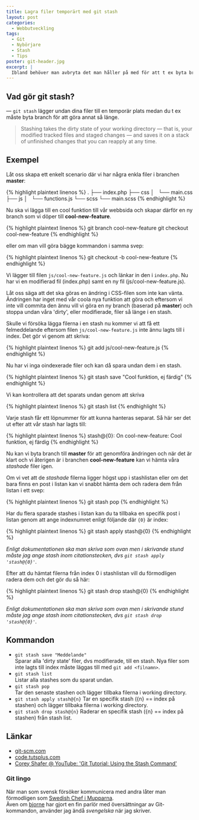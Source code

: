 ```yaml
---
title: Lagra filer temporärt med git stash
layout: post
categories:
  - Webbutveckling
tags:
  - Git
  - Nybörjare
  - Stash
  - Tips
poster: git-header.jpg
excerpt: |
  Ibland behöver man avbryta det man håller på med för att t ex byta branch och fortsätta med annan kod. Hur gör man då med de filer man arbetar med för tillfället utan att behöva göra en git commit? Det du behöver är git stash.
---
```

## Vad gör git stash?

— `git stash` lägger undan dina filer till en temporär plats medan du t ex måste byta branch för att göra annat så länge.

> Stashing takes the dirty state of your working directory — that is, your modified tracked files and staged changes — and saves it on a stack of unfinished changes that you can reapply at any time.

<!--more-->

## Exempel

Låt oss skapa ett enkelt scenario där vi har några enkla filer i branchen **master**:

{% highlight plaintext linenos %}
.
├── index.php
├── css
│   └── main.css
├── js
│   └── functions.js
└── scss
    └── main.scss
{% endhighlight %}

Nu ska vi lägga till en cool funktion till vår webbsida och skapar därför en ny branch som vi döper till **cool-new-feature**.

{% highlight plaintext linenos %}
git branch cool-new-feature
git checkout cool-new-feature
{% endhighlight %}

eller om man vill göra bägge kommandon i samma svep:

{% highlight plaintext linenos %}
git checkout -b cool-new-feature
{% endhighlight %}

Vi lägger till filen `js/cool-new-feature.js` och länkar in den i `index.php`. Nu har vi en modifierad fil (index.php) samt en ny fil (js/cool-new-feature.js).

Låt oss säga att det ska göras en ändring i CSS-filen som inte kan vänta. Ändringen har inget med vår coola nya funktion att göra och eftersom vi inte vill commita den ännu vill vi göra en ny branch (baserad på **master**) och stoppa undan våra 'dirty', eller modifierade, filer så länge i en stash. 

Skulle vi försöka lägga filerna i en stash nu kommer vi att få ett felmeddelande eftersom filen `js/cool-new-feature.js` inte ännu lagts till i index. Det gör vi genom att skriva:

{% highlight plaintext linenos %}
git add js/cool-new-feature.js
{% endhighlight %}

Nu har vi inga oindexerade filer och kan då spara undan dem i en stash. 

{% highlight plaintext linenos %}
git stash save "Cool funktion, ej färdig"
{% endhighlight %}

Vi kan kontrollera att det sparats undan genom att skriva

{% highlight plaintext linenos %}
git stash list
{% endhighlight %}

Varje stash får ett löpnummer för att kunna hanteras separat. Så här ser det ut efter att vår stash har lagts till:

{% highlight plaintext linenos %}
stash@{0}: On cool-new-feature: Cool funktion, ej färdig
{% endhighlight %}

Nu kan vi byta branch till **master** för att genomföra ändringen och när det är klart och vi återigen är i branchen **cool-new-feature** kan vi hämta våra _stashade_ filer igen.

Om vi vet att de _stashade_ filerna ligger högst upp i stashlistan eller om det bara finns en post i listan kan vi snabbt hämta dem och radera dem från listan i ett svep:

{% highlight plaintext linenos %}
git stash pop
{% endhighlight %}

Har du flera sparade stashes i listan kan du ta tillbaka en specifik post i listan genom att ange indexnumret enligt följande där `{0}` är index:

{% highlight plaintext linenos %}
git stash apply stash@{0}
{% endhighlight %}

_Enligt dokumentationen ska man skriva som ovan men i skrivande stund måste jag ange stash inom citationstecken, dvs `git stash apply 'stash@{0}'`._

Efter att du hämtat filerna från index 0 i stashlistan vill du förmodligen radera dem och det gör du så här:

{% highlight plaintext linenos %}
git stash drop stash@{0}
{% endhighlight %}

_Enligt dokumentationen ska man skriva som ovan men i skrivande stund måste jag ange stash inom citationstecken, dvs `git stash drop 'stash@{0}'`._

## Kommandon

- `git stash save "Meddelande"`  
Sparar alla 'dirty state' filer, dvs modifierade, till en stash. Nya filer som inte lagts till index måste läggas till med `git add <filnamn>`.
- `git stash list`  
Listar alla stashes som du sparat undan.
- `git stash pop`  
Tar den senaste stashen och lägger tillbaka filerna i working directory.
- `git stash apply stash@{n}`
Tar en specifik stash ({n} == index på stashen) och lägger tillbaka filerna i working directory.
- `git stash drop stash@{n}`
Raderar en specifik stash ({n} == index på stashen) från stash list.

## Länkar

- [git-scm.com](https://git-scm.com/book/no-nb/v1/Git-Tools-Stashing)
- [code.tutsplus.com](http://code.tutsplus.com/tutorials/quick-tip-leveraging-the-power-of-git-stash--cms-22988)
- [Corey Shafer @ YouTube: 'Git Tutorial: Using the Stash Command'](https://youtu.be/KLEDKgMmbBI?list=PL-osiE80TeTuRUfjRe54Eea17-YfnOOAx)

### Git lingo

När man som svensk försöker kommunicera med andra låter man förmodligen som [Swedish Chef i Mupparna](https://www.youtube.com/watch?v=MmOdI80sC5U).  
Även om [bjorne](https://github.com/bjorne/) har gjort en fin parlör med översättningar av Git-kommandon, använder jag ändå _svengelska_ när jag skriver.
